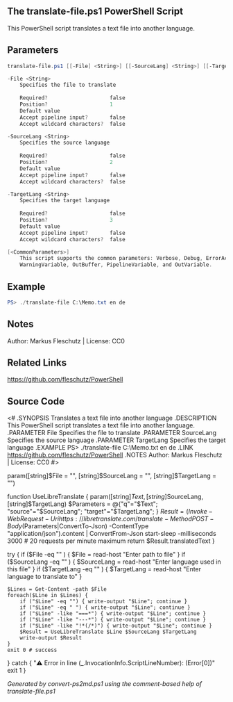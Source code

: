 ## The translate-file.ps1 PowerShell Script

This PowerShell script translates a text file into another language.

## Parameters
```powershell
translate-file.ps1 [[-File] <String>] [[-SourceLang] <String>] [[-TargetLang] <String>] [<CommonParameters>]

-File <String>
    Specifies the file to translate
    
    Required?                    false
    Position?                    1
    Default value                
    Accept pipeline input?       false
    Accept wildcard characters?  false

-SourceLang <String>
    Specifies the source language
    
    Required?                    false
    Position?                    2
    Default value                
    Accept pipeline input?       false
    Accept wildcard characters?  false

-TargetLang <String>
    Specifies the target language
    
    Required?                    false
    Position?                    3
    Default value                
    Accept pipeline input?       false
    Accept wildcard characters?  false

[<CommonParameters>]
    This script supports the common parameters: Verbose, Debug, ErrorAction, ErrorVariable, WarningAction, 
    WarningVariable, OutBuffer, PipelineVariable, and OutVariable.
```

## Example
```powershell
PS> ./translate-file C:\Memo.txt en de

```

## Notes
Author: Markus Fleschutz | License: CC0

## Related Links
https://github.com/fleschutz/PowerShell

## Source Code
<#
.SYNOPSIS
	Translates a text file into another language 
.DESCRIPTION
	This PowerShell script translates a text file into another language.
.PARAMETER File
	Specifies the file to translate
.PARAMETER SourceLang
	Specifies the source language
.PARAMETER TargetLang
	Specifies the target language
.EXAMPLE
	PS> ./translate-file C:\Memo.txt en de
.LINK
	https://github.com/fleschutz/PowerShell
.NOTES
	Author: Markus Fleschutz | License: CC0
#>

param([string]$File = "", [string]$SourceLang = "", [string]$TargetLang = "")

function UseLibreTranslate { param([string]$Text, [string]$SourceLang, [string]$TargetLang)
	$Parameters = @{"q"="$Text"; "source"="$SourceLang"; "target"="$TargetLang"; }
	$Result = (Invoke-WebRequest -Uri https://libretranslate.com/translate -Method POST -Body ($Parameters|ConvertTo-Json) -ContentType "application/json").content | ConvertFrom-Json
	start-sleep -milliseconds 3000 # 20 requests per minute maximum
	return $Result.translatedText
}

try {
	if ($File -eq "" ) { $File = read-host "Enter path to file" }
	if ($SourceLang -eq "" ) { $SourceLang = read-host "Enter language used in this file" }
	if ($TargetLang -eq "" ) { $TargetLang = read-host "Enter language to translate to" }

	$Lines = Get-Content -path $File
	foreach($Line in $Lines) {
		if ("$Line" -eq "") { write-output "$Line"; continue }
		if ("$Line" -eq " ") { write-output "$Line"; continue }
		if ("$Line" -like "===*") { write-output "$Line"; continue }
		if ("$Line" -like "---*") { write-output "$Line"; continue }
		if ("$Line" -like "!*(/*)") { write-output "$Line"; continue }
		$Result = UseLibreTranslate $Line $SourceLang $TargetLang
		write-output $Result
	}
	exit 0 # success
} catch {
	"⚠️ Error in line $($_.InvocationInfo.ScriptLineNumber): $($Error[0])"
	exit 1
}

*Generated by convert-ps2md.ps1 using the comment-based help of translate-file.ps1*
